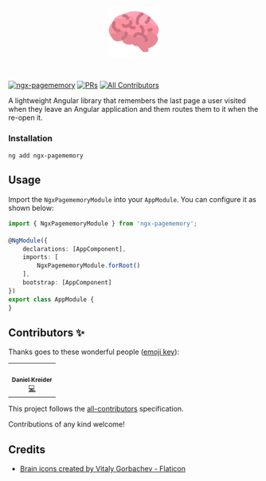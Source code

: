 <p align="center">
 <img width="20%" height="20%" src="https://github.com/dkreider/ngx-pagememory/blob/main/logo.png">
</p>

<br />

[![ngx-pagememory](https://github.com/dkreider/ngx-pagememory/actions/workflows/ngx-pagememory.yml/badge.svg)](https://github.com/dkreider/ngx-pagememory/actions/workflows/ngx-pagememory.yml)
[![PRs](https://img.shields.io/badge/PRs-welcome-brightgreen.svg?style=flat-square)]()
[![All Contributors](https://img.shields.io/badge/all_contributors-1-orange.svg?style=flat-square)](#contributors-)


A lightweight Angular library that remembers the last page a user visited when they leave an Angular application and them routes them to it when the re-open it.


### Installation

```
ng add ngx-pagememory
```

## Usage

Import the `NgxPagememoryModule` into your `AppModule`. You can configure it as shown below:

```ts
import { NgxPagememoryModule } from 'ngx-pagememory';

@NgModule({
    declarations: [AppComponent],
    imports: [
        NgxPagememoryModule.forRoot()
    ],
    bootstrap: [AppComponent]
})
export class AppModule {
}
```

## Contributors ✨

Thanks goes to these wonderful people ([emoji key](https://allcontributors.org/docs/en/emoji-key)):

<!-- ALL-CONTRIBUTORS-LIST:START - Do not remove or modify this section -->
<!-- prettier-ignore-start -->
<!-- markdownlint-disable -->
<table>
  <tr>
    <td align="center"><a href="https://www.danielk.tech/"><img src="https://avatars.githubusercontent.com/u/11043868?v=4" width="100px;" alt=""/><br /><sub><b>Daniel Kreider</b></sub></a><br /><a href="https://github.com/dkreider/ngx-pagememory/commits?author=dkreider" title="Code">💻</a></td>
  </tr>
</table>

<!-- markdownlint-restore -->
<!-- prettier-ignore-end -->

<!-- ALL-CONTRIBUTORS-LIST:END -->

This project follows the [all-contributors](https://github.com/all-contributors/all-contributors) specification.

Contributions of any kind welcome!

## Credits
- <a href="https://www.flaticon.com/free-icons/brain" title="brain icons">Brain icons created by Vitaly Gorbachev - Flaticon</a>